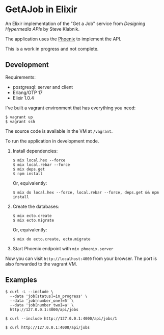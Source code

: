 GetAJob in Elixir
=================

An Elixir implementation of the "Get a Job" service from *Designing
Hypermedia APIs* by Steve Klabnik.

The application uses the [Phoenix](https://phoenixframework.org) to
implement the API.

This is a work in progress and not complete.

Development
-----------

Requirements:

- postgresql: server and client
- Erlang/OTP 17
- Elixir 1.0.4

I've built a vagrant environment that has everything you need:

```
$ vagrant up
$ vagrant ssh
```

The source code is available in the VM at `/vagrant`.

To run the application in development mode.

1. Install dependencies:

    ```
    $ mix local.hex --force
    $ mix local.rebar --force
    $ mix deps.get
    $ npm install
    ```

    Or, equivalently:

    ```
    $ mix do local.hex --force, local.rebar --force, deps.get && npm install
    ```

1. Create the databases:

    ```
    $ mix ecto.create
    $ mix ecto.migrate
    ```

    Or, equivalently:

    ```
    $ mix do ecto.create, ecto.migrate
    ```

1. Start Phoenix endpoint with `mix phoenix.server`

Now you can visit `http://localhost:4000` from your browser. The port
is also forwarded to the vagrant VM.

Examples
--------

```console
$ curl -L --include \
  --data 'job[status]=in_progress' \
  --data 'job[number_one]=5' \
  --data 'job[number_two]=a' \
  http://127.0.0.1:4000/api/jobs
```

```console
$ curl --include http://127.0.0.1:4000/api/jobs/1
```

```
$ curl http://127.0.0.1:4000/api/jobs
```
